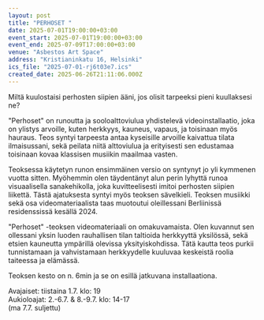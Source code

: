 ```yaml
---
layout: post
title: "PERHOSET "
date: 2025-07-01T19:00:00+03:00
event_start: 2025-07-01T19:00:00+03:00
event_end: 2025-07-09T17:00:00+03:00
venue: "Asbestos Art Space"
address: "Kristianinkatu 16, Helsinki"
ics_file: "2025-07-01-rj6t03e7.ics"
created_date: 2025-06-26T21:11:06.000Z
---
```


Miltä kuulostaisi perhosten siipien ääni, jos olisit tarpeeksi pieni kuullaksesi ne?  
  
"Perhoset" on runoutta ja sooloalttoviulua yhdistelevä videoinstallaatio, joka on ylistys arvoille, kuten herkkyys, kauneus, vapaus, ja toisinaan myös hauraus. Teos syntyi tarpeesta antaa kyseisille arvoille kaivattua tilata ilmaisussani, sekä peilata niitä alttoviulua ja erityisesti sen edustamaa toisinaan kovaa klassisen musiikin maailmaa vasten.  
  
Teoksessa käytetyn runon ensimmäinen versio on syntynyt jo yli kymmenen vuotta sitten. Myöhemmin olen täydentänyt alun perin lyhyttä runoa visuaalisella sanakehikolla, joka kuvitteelisesti imitoi perhosten siipien liikettä. Tästä ajatuksesta syntyi myös teoksen sävelkieli. Teoksen musiikki sekä osa videomateriaalista taas muotoutui oleillessani Berliinissä residenssissä kesällä 2024.  
  
"Perhoset" -teoksen videomateriaali on omakuvamaista. Olen kuvannut sen ollessani yksin luoden rauhallisen tilan taltioida herkkyyttä yksilössä, sekä etsien kauneutta ympärillä olevissa yksityiskohdissa. Tätä kautta teos purkii tunnistamaan ja vahvistamaan herkkyydelle kuuluvaa keskeistä roolia taiteessa ja elämässä.  
  
Teoksen kesto on n. 6min ja se on esillä jatkuvana installaationa.  
  
Avajaiset: tiistaina 1.7. klo: 19  
Aukioloajat: 2.-6.7. & 8.-9.7. klo: 14-17  
(ma 7.7. suljettu)
